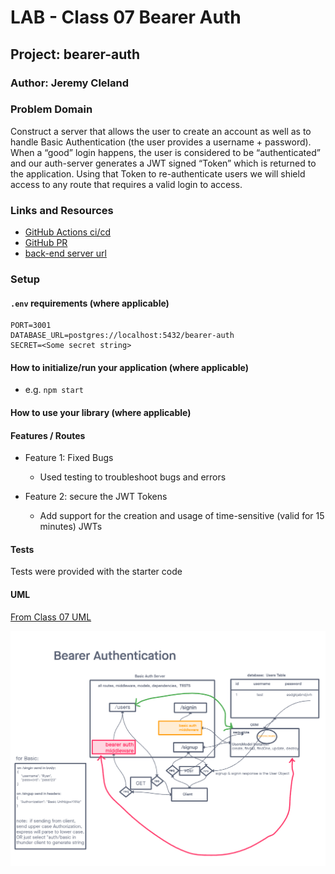 # LAB - Class 07 Bearer Auth

## Project: bearer-auth

### Author: Jeremy Cleland

### Problem Domain

Construct a server that allows the user to create an account as well as to handle Basic Authentication (the user provides a username + password). When a “good” login happens, the user is considered to be “authenticated” and our auth-server generates a JWT signed “Token” which is returned to the application. Using that Token to re-authenticate users we will shield access to any route that requires a valid login to access.

### Links and Resources

- [GitHub Actions ci/cd](https://github.com/jeremy-cleland/bearer-auth/actions)
- [GitHub PR](https://github.com/jeremy-cleland/bearer-auth/pull/1)
- [back-end server url](https://bearer-auth-arnl.onrender.com)

### Setup

#### `.env` requirements (where applicable)

```
PORT=3001
DATABASE_URL=postgres://localhost:5432/bearer-auth
SECRET=<Some secret string>
```

#### How to initialize/run your application (where applicable)

- e.g. `npm start`

#### How to use your library (where applicable)

#### Features / Routes

- Feature 1: Fixed Bugs
  - Used testing to troubleshoot bugs and errors

- Feature 2: secure the JWT Tokens
  - Add support for the creation and usage of time-sensitive (valid for 15 minutes) JWTs

#### Tests

Tests were provided with the starter code

#### UML

[From Class 07 UML](https://projects.invisionapp.com/freehand/document/DkHU4YFRY)

![Class 07 UML](/assets/lab07_uml.png)
